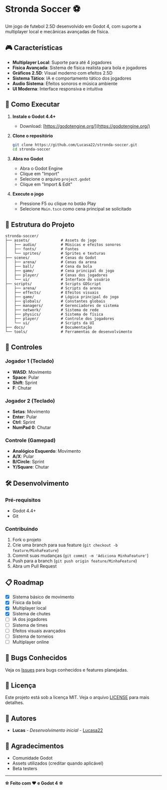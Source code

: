 # Stronda Soccer ⚽

Um jogo de futebol 2.5D desenvolvido em Godot 4, com suporte a multiplayer local e mecânicas avançadas de física.

## 🎮 Características

- **Multiplayer Local**: Suporte para até 4 jogadores
- **Física Avançada**: Sistema de física realista para bola e jogadores
- **Gráficos 2.5D**: Visual moderno com efeitos 2.5D
- **Sistema Tático**: IA e comportamento tático dos jogadores
- **Audio Sistema**: Efeitos sonoros e música ambiente
- **UI Moderna**: Interface responsiva e intuitiva

## 🚀 Como Executar

1. **Instale o Godot 4.4+**
   - Download: [https://godotengine.org/](https://godotengine.org/)

2. **Clone o repositório**
   ```bash
   git clone https://github.com/Lucasa22/stronda-soccer.git
   cd stronda-soccer
   ```

3. **Abra no Godot**
   - Abra o Godot Engine
   - Clique em "Import"
   - Selecione o arquivo `project.godot`
   - Clique em "Import & Edit"

4. **Execute o jogo**
   - Pressione F5 ou clique no botão Play
   - Selecione `Main.tscn` como cena principal se solicitado

## 📁 Estrutura do Projeto

```
stronda-soccer/
├── assets/              # Assets do jogo
│   ├── audio/           # Músicas e efeitos sonoros
│   ├── fonts/           # Fontes
│   └── sprites/         # Sprites e texturas
├── scenes/              # Cenas do Godot
│   ├── arena/           # Cenas da arena
│   ├── ball/            # Cena da bola
│   ├── game/            # Cena principal do jogo
│   ├── player/          # Cenas dos jogadores
│   └── ui/              # Interface do usuário
├── scripts/             # Scripts GDScript
│   ├── arena/           # Scripts da arena
│   ├── effects/         # Efeitos visuais
│   ├── game/            # Lógica principal do jogo
│   ├── globals/         # Constantes globais
│   ├── managers/        # Gerenciadores de sistema
│   ├── network/         # Sistema de rede
│   ├── physics/         # Sistema de física
│   ├── player/          # Controle dos jogadores
│   └── ui/              # Scripts da UI
├── docs/                # Documentação
└── tools/               # Ferramentas de desenvolvimento
```

## 🎯 Controles

### Jogador 1 (Teclado)
- **WASD**: Movimento
- **Space**: Pular
- **Shift**: Sprint
- **F**: Chutar

### Jogador 2 (Teclado)
- **Setas**: Movimento
- **Enter**: Pular
- **Ctrl**: Sprint
- **NumPad 0**: Chutar

### Controle (Gamepad)
- **Analógico Esquerdo**: Movimento
- **A/X**: Pular
- **B/Circle**: Sprint
- **Y/Square**: Chutar

## 🛠️ Desenvolvimento

### Pré-requisitos
- Godot 4.4+
- Git

### Contribuindo
1. Fork o projeto
2. Crie uma branch para sua feature (`git checkout -b feature/MinhaFeature`)
3. Commit suas mudanças (`git commit -m 'Adiciona MinhaFeature'`)
4. Push para a branch (`git push origin feature/MinhaFeature`)
5. Abra um Pull Request

## 📋 Roadmap

- [x] Sistema básico de movimento
- [x] Física da bola
- [x] Multiplayer local
- [x] Sistema de chutes
- [ ] IA dos jogadores
- [ ] Sistema de times
- [ ] Efeitos visuais avançados
- [ ] Sistema de torneios
- [ ] Multiplayer online

## 🐛 Bugs Conhecidos

Veja os [Issues](https://github.com/Lucasa22/stronda-soccer/issues) para bugs conhecidos e features planejadas.

## 📄 Licença

Este projeto está sob a licença MIT. Veja o arquivo [LICENSE](LICENSE) para mais detalhes.

## 👥 Autores

- **Lucas** - *Desenvolvimento inicial* - [Lucasa22](https://github.com/Lucasa22)

## 🙏 Agradecimentos

- Comunidade Godot
- Assets utilizados (creditar quando aplicável)
- Beta testers

---

⚽ **Feito com ❤️ e Godot 4** ⚽
